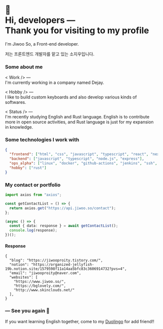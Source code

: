 # 👋<br/>Hi, developers ―<br/>Thank you for visiting to my profile

I'm Jiwoo So, a Front-end developer.

저는 프론트엔드 개발자를 맡고 있는 소지우입니다.

### Some about me

< Work /> ―  
I'm currently working in a company named Dejay.

< Hobby /> ―    
I like to build custom keyboards and also develop various kinds of softwares.

< Status /> ―   
I'm recently studying English and Rust language. English is to contribute more in open source activities, and Rust language is just for my expansion in knowledge.

### Some technologies I work with

```json
{
  "frontend": ["html", "css", "javascript", "typescript", "react", "next.js"],
  "backend": ["javascript", "typescript", "node.js", "express"],
  "ops_alpha": ["linux", "docker", "github-actions", "jenkins", "ssh", "zsh", "git"],
  "hobby": ["rust"]
}
```

### My contact or portfolio

```typescript
import axios from "axios";

const getContactList = () => {
  return axios.get("https://api.jiwoo.so/contact");
};

(async () => {
  const { data: response } = await getContactList();
  console.log(response);
})();
```

#### Response

```console
{
  "blog": "https://jiwooproity.tistory.com/",
  "notion": "https://organized-jellyfish-19b.notion.site/1579598f11a14aa5bfc83c3606914732?pvs=4",
  "email": "jiwooproity@naver.com",
  "websites": [
    "https://www.jiwoo.so/",
    "https://bglovely.com/",
    "http://www.skinclouds.net/"
  ],
}
```

### ― See you again 🙌

If you want learning English together, come to my [Duolingo](https://www.duolingo.com/u/1516435107) for add friend!!
